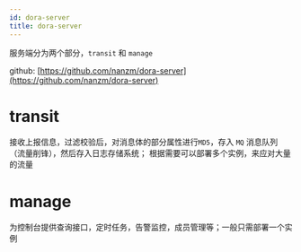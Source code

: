 ```yaml
---
id: dora-server
title: dora-server
---
```


服务端分为两个部分，`transit` 和 `manage`

github: [https://github.com/nanzm/dora-server](https://github.com/nanzm/dora-server)

# transit
接收上报信息，过滤校验后，对消息体的部分属性进行`MD5`，存入 `MQ` 消息队列（流量削锋），然后存入日志存储系统；
根据需要可以部署多个实例，来应对大量的流量

# manage
为控制台提供查询接口，定时任务，告警监控，成员管理等；一般只需部署一个实例
